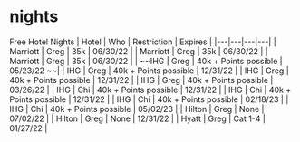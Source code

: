 # nights
Free Hotel Nights
| Hotel  | Who  | Restriction  | Expires  |
|---|---|---|---|
| Marriott  | Greg  | 35k  | 06/30/22  |
| Marriott  | Greg  | 35k  | 06/30/22  |
| Marriott  | Greg  | 35k  | 06/30/22  |
| ~~IHG  | Greg  | 40k + Points possible  | 05/23/22  ~~|
| IHG  | Greg  | 40k + Points possible  | 12/31/22  |
| IHG  | Greg  | 40k + Points possible  | 12/31/22  |
| IHG  | Greg  | 40k + Points possible  | 03/26/22  |
| IHG  | Chi  | 40k + Points possible  | 12/31/22  |
| IHG  | Chi  | 40k + Points possible  | 12/31/22  |
| IHG  | Chi  | 40k + Points possible  | 02/18/23  |
| IHG  | Chi  | 40k + Points possible  | 05/02/23  |
| Hilton  | Greg  | None  | 07/02/22  |
| Hilton  | Greg  | None  | 12/31/22  |
| Hyatt  | Greg  | Cat 1-4  | 01/27/22  |

